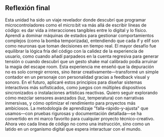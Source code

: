 ## Reflexión final

Esta unidad ha sido un viaje revelador donde descubrí que programar microcontroladores como el micro:bit va más allá de escribir líneas de código: es dar vida a interacciones tangibles entre lo digital y lo físico. Aprendí a dominar máquinas de estados
para gestionar comportamientos complejos (como la bomba temporizada), entendiendo que cada if y elif son como neuronas que toman decisiones en tiempo real. El mayor desafío fue equilibrar la lógica fría del código con la calidez de la experiencia de 
usuario, como cuando añadí parpadeos en la cuenta regresiva para generar tensión o cuando descubrí que un gesto shake mal calibrado podía arruinar la magia del escape room. Esta experiencia me enseñó que la depuración no es solo corregir errores, sino 
iterar creativamente—transformé un simple contador en un personaje con personalidad gracias a feedback visual y sonoro. En el futuro, aplicaré estos principios para diseñar sistemas interactivos más sofisticados, como juegos con múltiples dispositivos 
sincronizados o instalaciones artísticas reactivas. Quiero seguir explorando cómo mezclar sensores avanzados (luz, temperatura) con narrativas inmersivas, y cómo optimizar el rendimiento para proyectos más ambiciosos. La metodología de aprendizaje 
"falla-rápido-y-ajusta" que usamos—con pruebas rigurosas y documentación detallada—se ha convertido en mi marco favorito para cualquier proyecto técnico-creativo. Ahora veo cada línea de código no como una instrucción, sino como un latido en un 
organismo digital que espera interactuar con el mundo.
